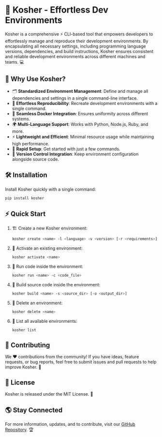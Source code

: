 # 🚀 Kosher - Effortless Dev Environments

Kosher is a comprehensive ⚡ CLI-based tool that empowers developers to effortlessly manage and reproduce their development environments. By encapsulating all necessary settings, including programming language versions, dependencies, and build instructions, Kosher ensures consistent and reliable development environments across different machines and teams. 💻

## 🌟 Why Use Kosher?
- 🗂 **Standardized Environment Management**: Define and manage all dependencies and settings in a single command-line interface.
- 🔁 **Effortless Reproducibility**: Recreate development environments with a single command.
- 🐳 **Seamless Docker Integration**: Ensures uniformity across different systems.
- 🌍 **Multi-Language Support**: Works with Python, Node.js, Ruby, and more.
- ⚡ **Lightweight and Efficient**: Minimal resource usage while maintaining high performance.
- 🚀 **Rapid Setup**: Get started with just a few commands.
- 🔄 **Version Control Integration**: Keep environment configuration alongside source code.

## 🛠️ Installation
Install Kosher quickly with a single command:
```sh
pip install kosher
```

## ⚡ Quick Start
1. 🏗 Create a new Kosher environment:
   ```sh
   kosher create <name> -l <language> -v <version> [-r <requirements>]
   ```
2. 🚀 Activate an existing environment:
   ```sh
   kosher activate <name>
   ```
3. 🏃 Run code inside the environment:
   ```sh
   kosher run <name> -c <code_file>
   ```
4. 🔨 Build source code inside the environment:
   ```sh
   kosher build <name> -s <source_dir> [-o <output_dir>]
   ```
5. 🛑 Delete an environment:
   ```sh
   kosher delete <name>
   ```
6. 📜 List all available environments:
   ```sh
   kosher list
   ```


## 🤝 Contributing
We ❤️ contributions from the community! If you have ideas, feature requests, or bug reports, feel free to submit issues and pull requests to help improve Kosher. 🚀

## 📜 License
Kosher is released under the MIT License. 📄

## 🌎 Stay Connected
For more information, updates, and to contribute, visit our [GitHub Repository](https://github.com/voidisnull/kosher). 🏆

